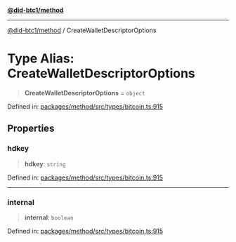 [**@did-btc1/method**](../README.md)

***

[@did-btc1/method](../globals.md) / CreateWalletDescriptorOptions

# Type Alias: CreateWalletDescriptorOptions

> **CreateWalletDescriptorOptions** = `object`

Defined in: [packages/method/src/types/bitcoin.ts:915](https://github.com/dcdpr/did-btc1-js/blob/751aedd75738c26882a2149e644ae32b9e424707/packages/method/src/types/bitcoin.ts#L915)

## Properties

### hdkey

> **hdkey**: `string`

Defined in: [packages/method/src/types/bitcoin.ts:915](https://github.com/dcdpr/did-btc1-js/blob/751aedd75738c26882a2149e644ae32b9e424707/packages/method/src/types/bitcoin.ts#L915)

***

### internal

> **internal**: `boolean`

Defined in: [packages/method/src/types/bitcoin.ts:915](https://github.com/dcdpr/did-btc1-js/blob/751aedd75738c26882a2149e644ae32b9e424707/packages/method/src/types/bitcoin.ts#L915)
